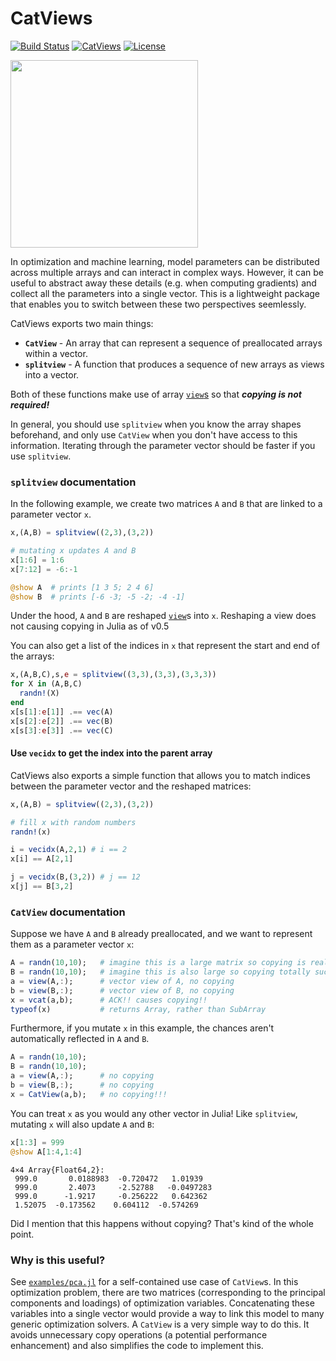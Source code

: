 # CatViews

[![Build Status](https://travis-ci.org/ahwillia/CatViews.jl.svg?branch=master)](https://travis-ci.org/ahwillia/CatViews.jl)
[![CatViews](http://pkg.julialang.org/badges/CatViews_0.7.svg)](http://pkg.julialang.org/?pkg=CatViews)
[![License](http://img.shields.io/badge/license-MIT-brightgreen.svg?style=flat)](LICENSE.md)

<img src="http://i.imgur.com/OHtZ2HZ.jpg" width="300px">

In optimization and machine learning, model parameters can be distributed across multiple arrays and can interact in complex ways.
However, it can be useful to abstract away these details (e.g. when computing gradients) and collect all the parameters into a single vector.
This is a lightweight package that enables you to switch between these two perspectives seemlessly.

CatViews exports two main things:

* **`CatView`** - An array that can represent a sequence of preallocated arrays within a vector. 
* **`splitview`** - A function that produces a sequence of new arrays as views into a vector.

Both of these functions make use of array [`view`s](http://docs.julialang.org/en/latest/stdlib/arrays/?highlight=view#Base.view) so that ***copying is not required!***

In general, you should use `splitview` when you know the array shapes beforehand, and only use `CatView` when you don't have access to this information. Iterating through the parameter vector should be faster if you use `splitview`.

### `splitview` documentation

In the following example, we create two matrices `A` and `B` that are linked to a parameter vector `x`.

```julia
x,(A,B) = splitview((2,3),(3,2))

# mutating x updates A and B
x[1:6] = 1:6
x[7:12] = -6:-1

@show A  # prints [1 3 5; 2 4 6]
@show B  # prints [-6 -3; -5 -2; -4 -1]
```

Under the hood, `A` and `B` are reshaped [`view`](http://docs.julialang.org/en/latest/stdlib/arrays/?highlight=view#Base.view)s into `x`.
Reshaping a view does not causing copying in Julia as of v0.5

You can also get a list of the indices in `x` that represent the start and end of the arrays:

```julia
x,(A,B,C),s,e = splitview((3,3),(3,3),(3,3,3))
for X in (A,B,C)
  randn!(X)
end
x[s[1]:e[1]] .== vec(A)
x[s[2]:e[2]] .== vec(B)
x[s[3]:e[3]] .== vec(C)
```

#### Use `vecidx` to get the index into the parent array

CatViews also exports a simple function that allows you to match indices between the parameter vector and the reshaped matrices:

```julia
x,(A,B) = splitview((2,3),(3,2))

# fill x with random numbers
randn!(x)

i = vecidx(A,2,1) # i == 2
x[i] == A[2,1]

j = vecidx(B,(3,2)) # j == 12
x[j] == B[3,2]
```


### `CatView` documentation

Suppose we have `A` and `B` already preallocated, and we want to represent them as a parameter vector `x`:

```julia
A = randn(10,10);   # imagine this is a large matrix so copying is really undesirable
B = randn(10,10);   # imagine this is also large so copying totally sucks
a = view(A,:);      # vector view of A, no copying
b = view(B,:);      # vector view of B, no copying
x = vcat(a,b);      # ACK!! causes copying!!
typeof(x)           # returns Array, rather than SubArray
```

Furthermore, if you mutate `x` in this example, the chances aren't automatically reflected in `A` and `B`.

```julia
A = randn(10,10);
B = randn(10,10);
a = view(A,:);      # no copying
b = view(B,:);      # no copying
x = CatView(a,b);   # no copying!!!
```

You can treat `x` as you would any other vector in Julia! Like `splitview`, mutating `x` will also update `A` and `B`:

```julia
x[1:3] = 999
@show A[1:4,1:4]
```

```
4×4 Array{Float64,2}:
 999.0       0.0188983  -0.720472   1.01939  
 999.0       2.4073     -2.52788   -0.0497283
 999.0      -1.9217     -0.256222   0.642362 
 1.52075  -0.173562    0.604112  -0.574269 
```

Did I mention that this happens without copying? That's kind of the whole point.

### Why is this useful?

See [`examples/pca.jl`](https://github.com/ahwillia/CatViews.jl/blob/master/examples/pca.jl) for a self-contained use case of `CatView`s. In this optimization problem, there are two matrices (corresponding to the principal components and loadings) of optimization variables. Concatenating these variables into a single vector would provide a way to link this model to many generic optimization solvers. A `CatView` is a very simple way to do this. It avoids unnecessary copy operations (a potential performance enhancement) and also simplifies the code to implement this.

